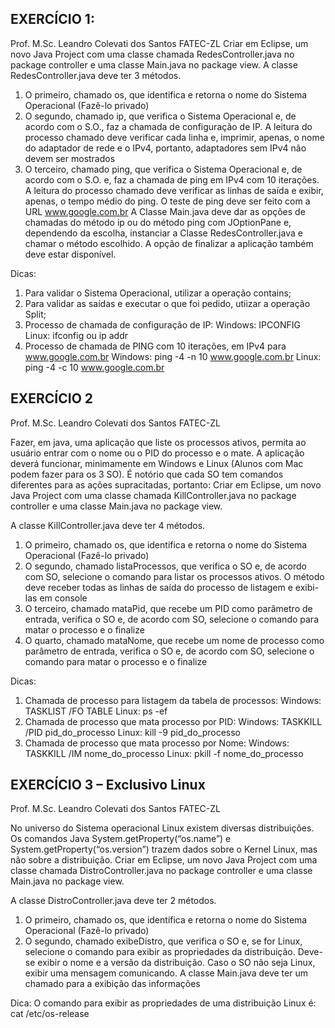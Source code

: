 ## EXERCÍCIO 1:
Prof. M.Sc. Leandro Colevati dos Santos FATEC-ZL
Criar em Eclipse, um novo Java Project com uma classe chamada RedesController.java no
package controller e uma classe Main.java no package view.
A classe RedesController.java deve ter 3 métodos.
1) O primeiro, chamado os, que identifica e retorna o nome do Sistema Operacional (Fazê-lo
   privado)
2) O segundo, chamado ip, que verifica o Sistema Operacional e, de acordo com o S.O., faz a
   chamada de configuração de IP.
   A leitura do processo chamado deve verificar cada linha e, imprimir, apenas, o nome do
   adaptador de rede e o IPv4, portanto, adaptadores sem IPv4 não devem ser mostrados
3) O terceiro, chamado ping, que verifica o Sistema Operacional e, de acordo com o S.O. e, faz a
   chamada de ping em IPv4 com 10 iterações.
   A leitura do processo chamado deve verificar as linhas de saída e exibir, apenas, o tempo médio
   do ping. O teste de ping deve ser feito com a URL www.google.com.br
   A Classe Main.java deve dar as opções de chamadas do método ip ou do método ping com
   JOptionPane e, dependendo da escolha, instanciar a Classe RedesController.java e chamar o
   método escolhido. A opção de finalizar a aplicação também deve estar disponível.

Dicas:
1) Para validar o Sistema Operacional, utilizar a operação contains;
2) Para validar as saídas e executar o que foi pedido, utiizar a operação Split;
3) Processo de chamada de configuração de IP:
   Windows: IPCONFIG
   Linux: ifconfig ou ip addr
4) Processo de chamada de PING com 10 iterações, em IPv4 para www.google.com.br
   Windows: ping -4 -n 10 www.google.com.br
   Linux: ping -4 -c 10 www.google.com.br

## EXERCÍCIO 2
Prof. M.Sc. Leandro Colevati dos Santos FATEC-ZL

Fazer, em java, uma aplicação que liste os processos ativos, permita ao usuário entrar com o
nome ou o PID do processo e o mate.
A aplicação deverá funcionar, minimamente em Windows e Linux (Alunos com Mac podem fazer
para os 3 SO).
É notório que cada SO tem comandos diferentes para as ações supracitadas, portanto:
Criar em Eclipse, um novo Java Project com uma classe chamada KillController.java no package
controller e uma classe Main.java no package view.

A classe KillController.java deve ter 4 métodos.
1) O primeiro, chamado os, que identifica e retorna o nome do Sistema Operacional (Fazê-lo
   privado)
2) O segundo, chamado listaProcessos, que verifica o SO e, de acordo com SO, selecione o
   comando para listar os processos ativos.
   O método deve receber todas as linhas de saída do processo de listagem e exibi-las em console
3) O terceiro, chamado mataPid, que recebe um PID como parâmetro de entrada, verifica o SO
   e, de acordo com SO, selecione o comando para matar o processo e o finalize
4) O quarto, chamado mataNome, que recebe um nome de processo como parâmetro de
   entrada, verifica o SO e, de acordo com SO, selecione o comando para matar o processo e o
   finalize

Dicas:
1) Chamada de processo para listagem da tabela de processos:
   Windows: TASKLIST /FO TABLE
   Linux: ps -ef
2) Chamada de processo que mata processo por PID:
   Windows: TASKKILL /PID pid_do_processo
   Linux: kill -9 pid_do_processo
3) Chamada de processo que mata processo por Nome:
   Windows: TASKKILL /IM nome_do_processo
   Linux: pkill -f nome_do_processo


## EXERCÍCIO 3 – Exclusivo Linux
Prof. M.Sc. Leandro Colevati dos Santos FATEC-ZL

No universo do Sistema operacional Linux existem diversas distribuições. Os comandos Java
System.getProperty(“os.name”) e System.getProperty(“os.version”) trazem dados sobre o
Kernel Linux, mas não sobre a distribuição.
Criar em Eclipse, um novo Java Project com uma classe chamada DistroController.java no
package controller e uma classe Main.java no package view.

A classe DistroController.java deve ter 2 métodos.
1) O primeiro, chamado os, que identifica e retorna o nome do Sistema Operacional (Fazê-lo
   privado)
2) O segundo, chamado exibeDistro, que verifica o SO e, se for Linux, selecione o comando para
   exibir as propriedades da distribuição. Deve-se exibir o nome e a versão da distribuição. Caso o
   SO não seja Linux, exibir uma mensagem comunicando.
   A classe Main.java deve ter um chamado para a exibição das informações

Dica:
O comando para exibir as propriedades de uma distribuição Linux é: cat /etc/os-release